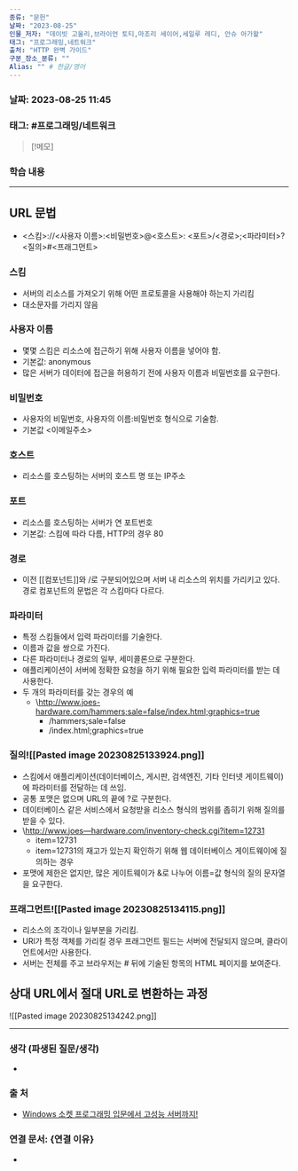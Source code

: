 ```yaml
---
종류: "문헌"
날짜: "2023-08-25"
인물_저자: "데이빗 고울리,브라이언 토티,마조리 세이어,세일루 레디, 안슈 아가왈"
태그: "프로그래밍,네트워크"
출처: "HTTP 완벽 가이드"
구분_장소_분류: ""
Alias: "" # 한글/영어
---
```


### 날짜: 2023-08-25 11:45
### 태그: #프로그래밍/네트워크

>[!메모]
> 

### 학습 내용
---
## URL 문법
- <스킴>://<사용자 이름>:<비밀번호>@<호스트>: <포트>/<경로>;<파라미터>?<질의>#<프래그먼트>
### 스킴
- 서버의 리소스를 가져오기 위해 어떤 프로토콜을 사용해야 하는지 가리킴
- 대소문자를 가리지 않음
### 사용자 이름
- 몇몇 스킴은 리소스에 접근하기 위해 사용자 이름을 넣어야 함.
- 기본값: anonymous
- 많은 서버가 데이터에 접근을 허용하기 전에 사용자 이름과 비밀번호를 요구한다.
### 비밀번호
- 사용자의 비밀번호, 사용자의 이름:비밀번호 형식으로 기술함.
- 기본값 <이메일주소>
### 호스트
- 리소스를 호스팅하는 서버의 호스트 명 또는 IP주소
### 포트
- 리소스를 호스팅하는 서버가 연 포트번호
- 기본값: 스킴에 따라 다름, HTTP의 경우 80
### 경로
- 이전 [[컴포넌트]]와 /로 구분되어있으며 서버 내 리소스의 위치를 가리키고 있다. 경로 컴포넌트의 문법은 각 스킴마다 다르다.
### 파라미터
- 특정 스킴들에서 입력 파라미터를 기술한다. 
- 이름과 값을 쌍으로 가진다. 
- 다른 파라미터나 경로의 일부, 세미콜론으로 구분한다.
- 애플리케이션이 서버에 정확한 요청을 하기 위해 필요한 입력 파라미터를 받는 데 사용한다.
- 두 개의 파라미터를 갖는 경우의 예
	- \http://www.joes-hardware.com/hammers;sale=false/index.html;graphics=true
		- /hammers;sale=false
		- /index.html;graphics=true
### 질의![[Pasted image 20230825133924.png]]
- 스킴에서 애플리케이션(데이터베이스, 게시판, 검색엔진, 기타 인터넷 게이트웨이)에 파라미터를 전달하는 데 쓰임. 
- 공통 포맷은 없으며 URL의 끝에 ?로 구분한다.
- 데이터베이스 같은 서비스에서 요청받을 리소스 형식의 범위를 좁히기 위해 질의를 받을 수 있다.
- \http://www.joes—hardware.com/inventory-check.cgi?item=12731
	- item=12731
	- item=12731의 재고가 있는지 확인하기 위해 웹 데이터베이스 게이트웨이에 질의하는 경우
- 포맷에 제한은 없지만, 많은 게이트웨이가 &로 나누어 이름=값 형식의 질의 문자열을 요구한다.
### 프래그먼트![[Pasted image 20230825134115.png]]
- 리소스의 조각이나 일부분을 가리킴. 
- URl가 특정 객체를 가리킬 경우 프래그먼트 필드는 서버에 전달되지 않으며, 클라이언트에서만 사용한다.
- 서버는 전체를 주고 브라우저는 \# 뒤에 기술된 항목의 HTML 페이지를 보여준다.
## 상대 URL에서 절대 URL로 변환하는 과정
![[Pasted image 20230825134242.png]]
 
 
 


---
### 생각 (파생된 질문/생각)
- 
### 출 처
- [Windows 소켓 프로그래밍 입문에서 고성능 서버까지! ](https://www.inflearn.com/course/%EC%9C%88%EB%8F%84%EC%9A%B0-%EC%86%8C%EC%BC%93-%EC%9E%85%EB%AC%B8-%EA%B3%A0%EC%84%B1%EB%8A%A5-%EC%84%9C%EB%B2%84)

### 연결 문서: {연결 이유}
- 